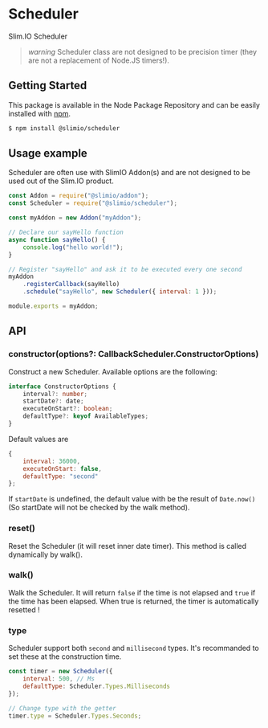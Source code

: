 # Scheduler
Slim.IO Scheduler

> *warning* Scheduler class are not designed to be precision timer (they are not a replacement of Node.JS timers!).

## Getting Started

This package is available in the Node Package Repository and can be easily installed with [npm](https://docs.npmjs.com/getting-started/what-is-npm).

```bash
$ npm install @slimio/scheduler
```

## Usage example

Scheduler are often use with SlimIO Addon(s) and are not designed to be used out of the Slim.IO product.

```js
const Addon = require("@slimio/addon");
const Scheduler = require("@slimio/scheduler");

const myAddon = new Addon("myAddon");

// Declare our sayHello function
async function sayHello() {
    console.log("hello world!");
}

// Register "sayHello" and ask it to be executed every one second
myAddon
    .registerCallback(sayHello)
    .schedule("sayHello", new Scheduler({ interval: 1 }));

module.exports = myAddon;
```

## API

### constructor(options?: CallbackScheduler.ConstructorOptions)
Construct a new Scheduler. Available options are the following:

```ts
interface ConstructorOptions {
    interval?: number;
    startDate?: date;
    executeOnStart?: boolean;
    defaultType?: keyof AvailableTypes;
}
```

Default values are
```js
{
    interval: 36000,
    executeOnStart: false,
    defaultType: "second"
};
```

If `startDate` is undefined, the default value with be the result of `Date.now()` (So startDate will not be checked by the walk method).

### reset()
Reset the Scheduler (it will reset inner date timer). This method is called dynamically by walk().

### walk()
Walk the Scheduler. It will return `false` if the time is not elapsed and `true` if the time has been elapsed. When true is returned, the timer is automatically resetted !

### type
Scheduler support both `second` and `millisecond` types. It's recommanded to set these at the construction time.

```js
const timer = new Scheduler({
    interval: 500, // Ms
    defaultType: Scheduler.Types.Milliseconds
});

// Change type with the getter
timer.type = Scheduler.Types.Seconds;
```